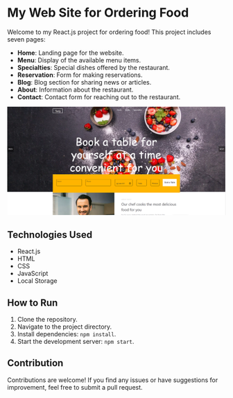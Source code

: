 # My Web Site for Ordering Food

Welcome to my React.js project for ordering food! This project includes seven pages:

- **Home**: Landing page for the website.
- **Menu**: Display of the available menu items.
- **Specialties**: Special dishes offered by the restaurant.
- **Reservation**: Form for making reservations.
- **Blog**: Blog section for sharing news or articles.
- **About**: Information about the restaurant.
- **Contact**: Contact form for reaching out to the restaurant.

![tasty foto](tatsy.png)

## Technologies Used

- React.js
- HTML
- CSS
- JavaScript
- Local Storage

## How to Run

1. Clone the repository.
2. Navigate to the project directory.
3. Install dependencies: `npm install`.
4. Start the development server: `npm start`.

## Contribution

Contributions are welcome! If you find any issues or have suggestions for improvement, feel free to submit a pull request.

